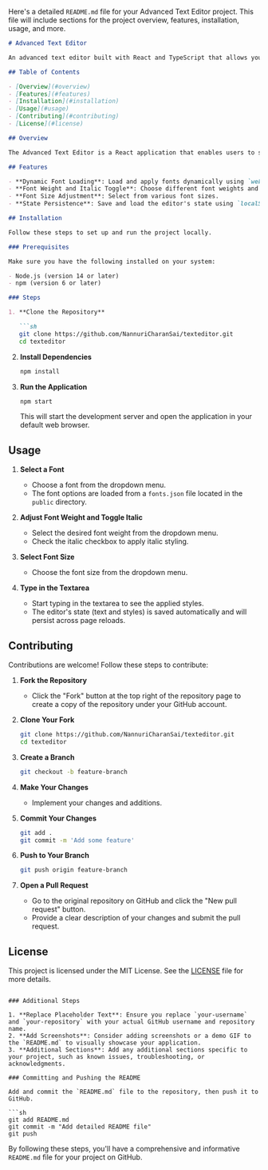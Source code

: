 Here's a detailed `README.md` file for your Advanced Text Editor project. This file will include sections for the project overview, features, installation, usage, and more.

```markdown
# Advanced Text Editor

An advanced text editor built with React and TypeScript that allows you to dynamically load fonts, adjust font size, and style the text.

## Table of Contents

- [Overview](#overview)
- [Features](#features)
- [Installation](#installation)
- [Usage](#usage)
- [Contributing](#contributing)
- [License](#license)

## Overview

The Advanced Text Editor is a React application that enables users to select fonts dynamically, adjust font weights, toggle italics, and change font sizes. This editor persists the user's text and formatting choices using `localStorage`, providing a seamless experience even after refreshing the page.

## Features

- **Dynamic Font Loading**: Load and apply fonts dynamically using `webfontloader`.
- **Font Weight and Italic Toggle**: Choose different font weights and toggle italic styles.
- **Font Size Adjustment**: Select from various font sizes.
- **State Persistence**: Save and load the editor's state using `localStorage`.

## Installation

Follow these steps to set up and run the project locally.

### Prerequisites

Make sure you have the following installed on your system:

- Node.js (version 14 or later)
- npm (version 6 or later)

### Steps

1. **Clone the Repository**

   ```sh
   git clone https://github.com/NannuriCharanSai/texteditor.git
   cd texteditor
   ```

2. **Install Dependencies**

   ```sh
   npm install
   ```

3. **Run the Application**

   ```sh
   npm start
   ```

   This will start the development server and open the application in your default web browser.

## Usage

1. **Select a Font**

   - Choose a font from the dropdown menu.
   - The font options are loaded from a `fonts.json` file located in the `public` directory.

2. **Adjust Font Weight and Toggle Italic**

   - Select the desired font weight from the dropdown menu.
   - Check the italic checkbox to apply italic styling.

3. **Select Font Size**

   - Choose the font size from the dropdown menu.

4. **Type in the Textarea**

   - Start typing in the textarea to see the applied styles.
   - The editor's state (text and styles) is saved automatically and will persist across page reloads.

## Contributing

Contributions are welcome! Follow these steps to contribute:

1. **Fork the Repository**

   - Click the "Fork" button at the top right of the repository page to create a copy of the repository under your GitHub account.

2. **Clone Your Fork**

   ```sh
   git clone https://github.com/NannuriCharanSai/texteditor.git
   cd texteditor
   ```

3. **Create a Branch**

   ```sh
   git checkout -b feature-branch
   ```

4. **Make Your Changes**

   - Implement your changes and additions.

5. **Commit Your Changes**

   ```sh
   git add .
   git commit -m 'Add some feature'
   ```

6. **Push to Your Branch**

   ```sh
   git push origin feature-branch
   ```

7. **Open a Pull Request**

   - Go to the original repository on GitHub and click the "New pull request" button.
   - Provide a clear description of your changes and submit the pull request.

## License

This project is licensed under the MIT License. See the [LICENSE](LICENSE) file for more details.

```

### Additional Steps

1. **Replace Placeholder Text**: Ensure you replace `your-username` and `your-repository` with your actual GitHub username and repository name.
2. **Add Screenshots**: Consider adding screenshots or a demo GIF to the `README.md` to visually showcase your application.
3. **Additional Sections**: Add any additional sections specific to your project, such as known issues, troubleshooting, or acknowledgments.

### Committing and Pushing the README

Add and commit the `README.md` file to the repository, then push it to GitHub.

```sh
git add README.md
git commit -m "Add detailed README file"
git push
```

By following these steps, you'll have a comprehensive and informative `README.md` file for your project on GitHub.
